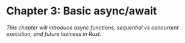 # Chapter 3: Basic async/await

*This chapter will introduce async functions, sequential vs concurrent execution, and future laziness in Rust.* 